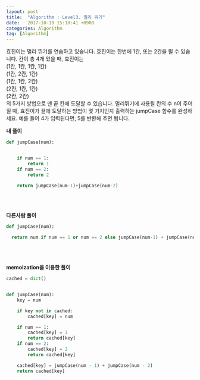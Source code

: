 ```yaml
---
layout: post
title:  "Algorithm : Level3. 멀리 뛰기"
date:   2017-10-10 15:10:41 +0900
categories: Algorithm
tag: [Algorithm]
---
```


효진이는 멀리 뛰기를 연습하고 있습니다. 효진이는 한번에 1칸, 또는 2칸을 뛸 수 있습니다. 칸이 총 4개 있을 때, 효진이는<br>
(1칸, 1칸, 1칸, 1칸)<br>
(1칸, 2칸, 1칸)<br>
(1칸, 1칸, 2칸)<br>
(2칸, 1칸, 1칸)<br>
(2칸, 2칸)<br>
의 5가지 방법으로 맨 끝 칸에 도달할 수 있습니다. 멀리뛰기에 사용될 칸의 수 n이 주어질 때, 효진이가 끝에 도달하는 방법이 몇 가지인지 출력하는 jumpCase 함수를 완성하세요. 예를 들어 4가 입력된다면, 5를 반환해 주면 됩니다.


**내 풀이**

```python
def jumpCase(num):


    if num == 1:
        return 1
    if num == 2:
        return 2

    return jumpCase(num-1)+jumpCase(num-2)
```

<br><br>

**다른사람 풀이**

```python
def jumpCase(num):

  return num if num == 1 or num == 2 else jumpCase(num-1) + jumpCase(num-2)
```


<br><br>

**memoization을 이용한 풀이**

```python
cached = dict()


def jumpCase(num):
    key = num

    if key not in cached:
        cached[key] = num

    if num == 1:
        cached[key] = 1
        return cached[key]
    if num == 2:
        cached[key] = 2
        return cached[key]

    cached[key] = jumpCase(num - 1) + jumpCase(num - 2)
    return cached[key]

```
